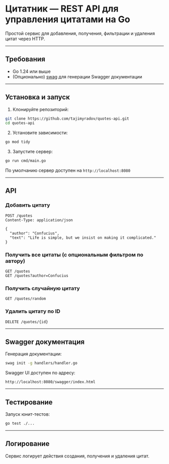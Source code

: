 

# Цитатник — REST API для управления цитатами на Go

Простой сервис для добавления, получения, фильтрации и удаления цитат через HTTP.

---

## Требования

- Go 1.24 или выше  
- (Опционально) [swag](https://github.com/swaggo/swag) для генерации Swagger документации

---

## Установка и запуск

1. Клонируйте репозиторий:
```bash
git clone https://github.com/tajimyradov/quotes-api.git
cd quotes-api
````

2. Установите зависимости:

```bash
go mod tidy
```

3. Запустите сервер:

```bash
go run cmd/main.go
```

По умолчанию сервер доступен на `http://localhost:8080`

---

## API

### Добавить цитату

```
POST /quotes
Content-Type: application/json

{
  "author": "Confucius",
  "text": "Life is simple, but we insist on making it complicated."
}
```

### Получить все цитаты (с опциональным фильтром по автору)

```
GET /quotes
GET /quotes?author=Confucius
```

### Получить случайную цитату

```
GET /quotes/random
```

### Удалить цитату по ID

```
DELETE /quotes/{id}
```

---

## Swagger документация

Генерация документации:

```bash
swag init -g handlers/handler.go
```

Swagger UI доступен по адресу:

```
http://localhost:8080/swagger/index.html
```

---

## Тестирование

Запуск юнит-тестов:

```bash
go test ./...
```

---

## Логирование

Сервис логирует действия создания, получения и удаления цитат.